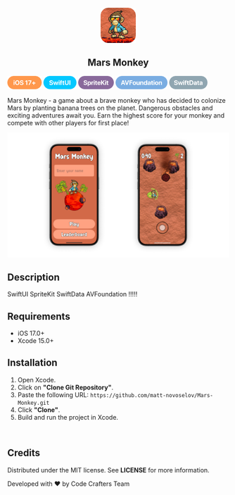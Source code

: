 <p align="center">
  <img src="https://github.com/matt-novoselov/Mars-Monkey/blob/139cbc5ca809a078b0f55a24660d4bde80379225/MarsMonkeyIconRounded.png" alt="Logo" width="80" height="80">
  <h2 align="center">
    Mars Monkey
  </h2>
</p>

<img src="https://github.com/matt-novoselov/matt-novoselov/blob/fa4553c1e2ba92cb77bf1d11d272d0c1ad5de138/Files/ios17.svg" alt="SwiftUI" style="height: 30px"> <img src="https://github.com/matt-novoselov/matt-novoselov/blob/fa4553c1e2ba92cb77bf1d11d272d0c1ad5de138/Files/SwiftUI.svg" style="height: 30px"> <img src="https://github.com/matt-novoselov/matt-novoselov/blob/fa4553c1e2ba92cb77bf1d11d272d0c1ad5de138/Files/SpriteKit.svg" alt="SwiftUI" style="height: 30px"> <img src="https://github.com/matt-novoselov/matt-novoselov/blob/fa4553c1e2ba92cb77bf1d11d272d0c1ad5de138/Files/AVFoundation.svg" alt="SwiftUI" style="height: 30px"> <img src="https://github.com/matt-novoselov/matt-novoselov/blob/fa4553c1e2ba92cb77bf1d11d272d0c1ad5de138/Files/SwiftData.svg" alt="SwiftUI" style="height: 30px">

Mars Monkey - a game about a brave monkey who has decided to colonize Mars by planting banana trees on the planet. Dangerous obstacles and exciting adventures await you. Earn the highest score for your monkey and compete with other players for first place!

<img src="https://github.com/matt-novoselov/Mars-Monkey/blob/139cbc5ca809a078b0f55a24660d4bde80379225/MarsMonkeyApp.png" alt="GIF">

## Description
SwiftUI SpriteKit SwiftData AVFoundation !!!!!

## Requirements
- iOS 17.0+
- Xcode 15.0+

## Installation
1. Open Xcode.
2. Click on **"Clone Git Repository"**.
3. Paste the following URL: `https://github.com/matt-novoselov/Mars-Monkey.git`
4. Click **"Clone"**.
5. Build and run the project in Xcode.

<br>

## Credits
Distributed under the MIT license. See **LICENSE** for more information.

Developed with ❤️ by Code Crafters Team
